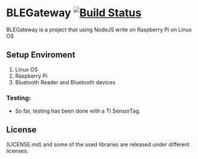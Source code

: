 # BLEGateway [![Build Status](https://travis-ci.org/ongcamxuong/BLEGateway.svg?branch=master)](https://travis-ci.org/ongcamxuong/BLEGateway)
BLEGateway is a project that using NodeJS write on Raspberry Pi on Linux OS

## Setup Enviroment
1. Linux OS
2. Raspberry Pi
3. Bluetooth Reader and Bluetooth devices

### Testing:
- So far, testing has been done with a TI SensorTag.

## License
(LICENSE.md) and some of the used libraries are released under different licenses.